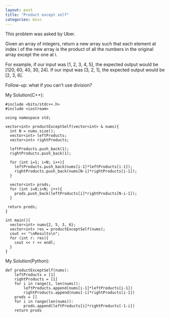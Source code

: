 ```yaml
---
layout: post
title: "Product except self"
categories: misc
---
```


This problem was asked by Uber.

Given an array of integers, return a new array such that each element at index i of the new array is the product of all the numbers in the original array except the one at i.

For example, if our input was [1, 2, 3, 4, 5], the expected output would be [120, 60, 40, 30, 24]. If our input was [3, 2, 1], the expected output would be [2, 3, 6].

Follow-up: what if you can't use division?


My Solution(C++):
```
#include <bits/stdc++.h>
#include <iostream>

using namespace std;

vector<int> productExceptSelf(vector<int> & nums){
  int N = nums.size();
  vector<int> leftProducts;
  vector<int> rightProducts;

  leftProducts.push_back(1);
  rightProducts.push_back(1);

  for (int i=1; i<N; i++){
    leftProducts.push_back(nums[i-1]*leftProducts[i-1]);
    rightProducts.push_back(nums[N-i]*rightProducts[i-1]);
  }

  vector<int> prods;
  for (int i=0;i<N; i++){
    prods.push_back(leftProducts[i]*rightProducts[N-i-1]);
  }

 return prods;
}

int main(){
  vector<int> nums{2, 5, 3, 6};
  vector<int> res = productExceptSelf(nums);
  cout << "\nResults\n";
  for (int r: res){
    cout << r << endl;
  }
}
```


My Solution(Python):
```
def productExceptSelf(nums):
    leftProducts = [1]
    rightProducts = [1]
    for i in range(1, len(nums)):
        leftProducts.append(nums[i-1]*leftProducts[i-1])
        rightProducts.append(nums[-i]*rightProducts[i-1])
    prods = []
    for i in range(len(nums)):
        prods.append(leftProducts[i]*rightProducts[-1-i])
    return prods
```
